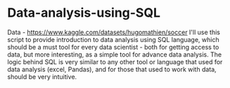 # Data-analysis-using-SQL
Data - https://www.kaggle.com/datasets/hugomathien/soccer
I'll use this script to provide introduction to data analysis using SQL language, which should be a must tool for every data scientist - both for getting access to data, but more interesting, as a simple tool for advance data analysis. The logic behind SQL is very similar to any other tool or language that used for data analysis (excel, Pandas), and for those that used to work with data, should be very intuitive.
